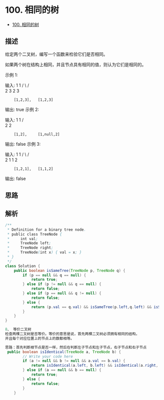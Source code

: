 # 100. 相同的树

- [100. 相同的树](https://leetcode-cn.com/problems/same-tree/)

## 描述
给定两个二叉树，编写一个函数来检验它们是否相同。

如果两个树在结构上相同，并且节点具有相同的值，则认为它们是相同的。

示例 1:

输入:       1         1
          / \       / \
         2   3     2   3

        [1,2,3],   [1,2,3]

输出: true
示例 2:

输入:      1          1
          /           \
         2             2

        [1,2],     [1,null,2]

输出: false
示例 3:

输入:       1         1
          / \       / \
         2   1     1   2

        [1,2,1],   [1,1,2]

输出: false


## 思路


## 解析

```java
/**
 * Definition for a binary tree node.
 * public class TreeNode {
 *     int val;
 *     TreeNode left;
 *     TreeNode right;
 *     TreeNode(int x) { val = x; }
 * }
 */
class Solution {
    public boolean isSameTree(TreeNode p, TreeNode q) {
        if (p == null && q == null) {
            return true;
        } else if (p != null && q == null) {
            return false;
        } else if (p == null && q != null) {
            return false;
        } else {
            return (p.val == q.val) && isSameTree(p.left,q.left) && isSameTree(p.right,q.right);
        }
    }
}
```

```java
8、 等价二叉树
检查两棵二叉树是否等价。等价的意思是说，首先两棵二叉树必须拥有相同的结构，
并且每个对应位置上的节点上的数都相等。

思路：首先判断根节点是否一样，然后在判断左子节点和左子节点，右子节点和右子节点
 public boolean isIdentical(TreeNode a, TreeNode b) {
        // Write your code here
        if (a != null && b != null && a.val == b.val) {
            return isIdentical(a.left, b.left) && isIdentical(a.right, b.right);
        } else if (a == null && b == null) {
            return true;
        } else {
            return false;
        }
    }
```

